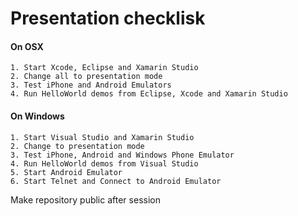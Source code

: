 # Presentation checklisk

#### On OSX
	1. Start Xcode, Eclipse and Xamarin Studio
	2. Change all to presentation mode
	3. Test iPhone and Android Emulators
	4. Run HelloWorld demos from Eclipse, Xcode and Xamarin Studio
#### On Windows
	1. Start Visual Studio and Xamarin Studio
	2. Change to presentation mode 
	3. Test iPhone, Android and Windows Phone Emulator
	4. Run HelloWorld demos from Visual Studio
	5. Start Android Emulator
	6. Start Telnet and Connect to Android Emulator

Make repository public after session
